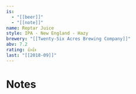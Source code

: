 ```yaml
---
is:
  - "[[beer]]"
  - "[[note]]"
name: Reptar Juice
style: IPA - New England - Hazy
brewery: "[[Twenty-Six Acres Brewing Company]]"
abv: 7.2
rating: 👍👍
last: "[[2018-09]]"
---
```

# Notes

